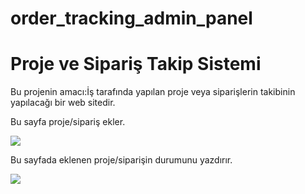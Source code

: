 # order_tracking_admin_panel

# Proje ve Sipariş Takip Sistemi

Bu projenin amacı:İş tarafında yapılan proje veya siparişlerin takibinin yapılacağı bir web sitedir.

Bu sayfa proje/sipariş ekler.

<img  src="https://github.com/Zelihaars/movie_recommend_system/blob/main/images/app%20%C2%B7%20Streamlit%20-%20Google%20Chrome%2022.10.2023%2019_00_10.png">

Bu sayfada eklenen proje/siparişin durumunu yazdırır.

<img  src="https://github.com/Zelihaars/movie_recommend_system/blob/main/images/app%20%C2%B7%20Streamlit%20-%20Google%20Chrome%2022.10.2023%2019_00_54.png"> 

